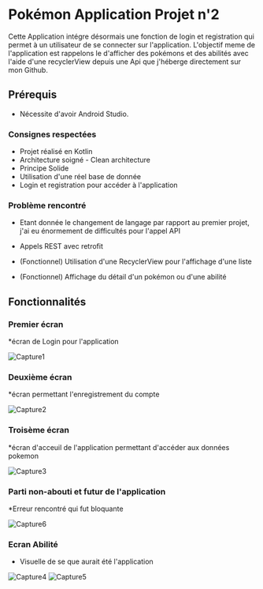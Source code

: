 # Pokémon Application Projet n'2

Cette Application intégre désormais une fonction de login et registration qui permet à un utilisateur de se connecter sur l'application. L'objectif meme de l'application est rappelons le d'afficher des pokémons et des abilités avec l'aide d'une recyclerView depuis une Api que j'héberge directement sur mon Github.

## Prérequis

* Nécessite d'avoir Android Studio.

### Consignes respectées

* Projet réalisé en Kotlin
* Architecture soigné - Clean architecture
* Principe Solide
* Utilisation d'une réel base de donnée 
* Login et registration pour accéder à l'application

### Problème rencontré

* Etant donnée le changement de langage par rapport au premier projet, j'ai eu énormement de difficultés pour l'appel API

* Appels REST avec retrofit
* (Fonctionnel) Utilisation d'une RecyclerView pour l'affichage d'une liste
* (Fonctionnel) Affichage du détail d'un pokémon ou d'une abilité


## Fonctionnalités
### Premier écran
  *écran de Login pour l'application
  
![Capture1](https://user-images.githubusercontent.com/65347801/82599352-65a1bc80-9bac-11ea-9ea0-ce49a40edb7f.PNG)
### Deuxième écran
  *écran permettant l'enregistrement du compte
  
![Capture2](https://user-images.githubusercontent.com/65347801/82599538-ccbf7100-9bac-11ea-8711-f604374c8cd7.PNG)
### Troisème écran
  *écran d'acceuil de l'application permettant d'accéder aux données pokemon
  

![Capture3](https://user-images.githubusercontent.com/65347801/82599666-fc6e7900-9bac-11ea-9e97-c60a1146c03c.PNG)


### Parti non-abouti et futur de l'application

  *Erreur rencontré qui fut bloquante
  

![Capture6](https://user-images.githubusercontent.com/65347801/82599758-1f009200-9bad-11ea-849b-87832342b78c.PNG)
### Ecran Abilité
   * Visuelle de se que aurait été l'application
   
![Capture4](https://user-images.githubusercontent.com/65347801/82599867-48b9b900-9bad-11ea-8423-afaf49cb1940.PNG)
![Capture5](https://user-images.githubusercontent.com/65347801/82599873-4a837c80-9bad-11ea-8d20-9487e10e6938.PNG)
